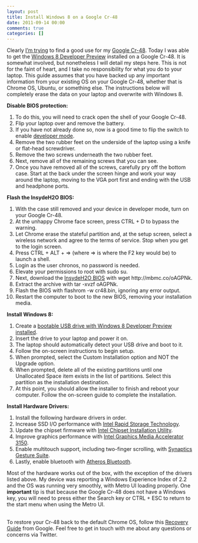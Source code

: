 ```yaml
---
layout: post
title: Install Windows 8 on a Google Cr-48
date: 2011-09-14 00:00
comments: true
categories: []
---
```

<p>Clearly <a href="http://mbmccormick.com/2011/08/install-ubuntu-11-04-on-a-google-cr-48/" target="_blank">I&rsquo;m trying</a> to find a good use for my <a href="http://www.google.com/chromebook/" target="_blank">Google Cr-48</a>. Today I was able to get the <a href="http://www.microsoft.com/presspass/press/2011/sep11/09-13FutureofComputingPR.mspx" target="_blank">Windows 8 Developer Preview</a> installed on a Google Cr-48. It is somewhat involved, but nonetheless I will detail my steps here. This is not for the faint of heart, and I take no responsibility for what you do to your laptop. This guide assumes that you have backed up any important information from your existing OS on your Google Cr-48, whether that is Chrome OS, Ubuntu, or something else. The instructions below will completely erase the data on your laptop and overwrite with Windows 8.</p>

<p><strong>Disable BIOS protection:</strong></p>

<ol>
    <li>To do this, you will need to crack open the shell of your Google Cr-48.</li>
    <li>Flip your laptop over and remove the battery.</li>
    <li>If you have not already done so, now is a good time to flip the switch to enable <a href="http://www.chromium.org/chromium-os/developer-information-for-chrome-os-devices/cr-48-chrome-notebook-developer-information" target="_blank">developer mode</a>.</li>
    <li>Remove the two rubber feet on the underside of the laptop using a knife or flat-head screwdriver.</li>
    <li>Remove the two screws underneath the two rubber feet.</li>
    <li>Next, remove all of the remaining screws that you can see.</li>
    <li>Once you have removed all of the screws, carefully pry off the bottom case. Start at the back under the screen hinge and work your way around the laptop, moving to the VGA port first and ending with the USB and headphone ports.</li>
</ol>


<p><strong>Flash the InsydeH2O BIOS:</strong></p>

<div>
<ol>
    <li>With the case still removed and your device in developer mode, turn on your Google Cr-48.</li>
    <li>At the unhappy Chrome face screen, press CTRL + D to bypass the warning.</li>
    <li>Let Chrome erase the stateful partition and, at the setup screen, select a wireless network and agree to the terms of service. Stop when you get to the login screen.</li>
    <li>Press CTRL + ALT + =&gt; (where =&gt; is where the F2 key would be) to launch a shell.</li>
    <li>Login as the user chronos, no password is needed.</li>
    <li>Elevate your permissions to root with sudo su.</li>
    <li>Next, download the <a href="http://www.insydesw.com/solutions/pc/insydeh2o.cfm" target="_blank">InsydeH2O BIOS</a> with wget http://mbmc.co/oAGPNk.</li>
    <li>Extract the archive with tar -xvzf oAGPNk.</li>
    <li>Flash the BIOS with flashrom -w cr48.bin, ignoring any error output.</li>
    <li>Restart the computer to boot to the new BIOS, removing your installation media.</li>
</ol>
<strong>Install Windows 8:</strong>
<div>
<ol>
    <li>Create a <a href="http://www.ghacks.net/2011/09/14/how-to-install-windows-8-from-usb-key/" target="_blank">bootable USB drive with Windows 8 Developer Preview installed</a>.</li>
    <li>Insert the drive to your laptop and power it on.</li>
    <li>The laptop should automatically detect your USB drive and boot to it.</li>
    <li>Follow the on-screen instructions to begin setup.</li>
    <li>When prompted, select the Custom Installation option and NOT the Upgrade option.</li>
    <li>When prompted, delete all of the existing partitions until one Unallocated Space item exists in the list of partitions. Select this partition as the installation destination.</li>
    <li>At this point, you should allow the installer to finish and reboot your computer. Follow the on-screen guide to complete the installation.</li>
</ol>
</div>
<strong>Install Hardware Drivers:</strong>
<div>
<ol>
    <li>Install the following hardware drivers in order.</li>
    <li>Increase SSD I/O performance with <a href="http://downloadcenter.intel.com/Product_Filter.aspx?ProductID=2101&amp;lang=eng&amp;FamilyId=40" target="_blank">Intel Rapid Storage Technology</a>.</li>
    <li>Update the chipset firmware with <a href="http://downloadcenter.intel.com/SearchResult.aspx?lang=eng&amp;ProductFamily=Chipsets&amp;ProductLine=Chipset+Software&amp;ProductProduct=Intel%C2%AE+Chipset+Software+Installation+Utility&amp;ProdId=816&amp;LineId=1090&amp;FamilyId=40" target="_blank">Intel Chipset Installation Utility</a>.</li>
    <li>Improve graphics performance with <a href="http://downloadcenter.intel.com/SearchResult.aspx?lang=eng&amp;ProductFamily=Graphics&amp;ProductLine=Netbook+and+Tablet+Graphics&amp;ProductProduct=Intel%C2%AE+Graphics+Media+Accelerator+3150+%28Intel%C2%AE+GMA+3150%29" target="_blank">Intel Graphics Media Accelerator 3150</a>.</li>
    <li>Enable multitouch support, including two-finger scrolling, with <a href="http://www.synaptics.com/support/drivers" target="_blank">Synaptics Gesture Suite</a>.</li>
    <li>Lastly, enable bluetooth with <a href="https://docs.google.com/leaf?id=0B9rTgRm4OkZwNWI4ZmMyOTUtYmZmOC00ODQ0LWExY2YtNTZjMmIyOTZiYTg5&amp;hl=en" target="_blank">Atheros Bluetooth</a>.</li>
</ol>
</div>
Most of the hardware works out of the box, with the exception of the drivers listed above. My device was reporting a Windows Experience Index of 2.2 and the OS was running very smoothly, with Metro UI loading properly. One <strong>important</strong> tip is that because the Google Cr-48 does not have a Windows key, you will need to press either the Search key or CTRL + ESC to return to the start menu when using the Metro UI.

<br />
<br />

To restore your Cr-48 back to the default Chrome OS, follow this <a href="http://support.google.com/chromeos/bin/answer.py?hl=en&answer=1080595" target="_blank">Recovery Guide</a> from Google. Feel free to get in touch with me about any questions or concerns via Twitter.

</div>
